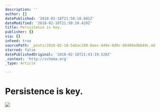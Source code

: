 ```yaml
---
description: ''
author: []
datePublished: '2018-02-18T21:50:10.881Z'
dateModified: '2018-02-18T21:50:10.420Z'
title: Persistence is key.
publisher: {}
via: {}
inFeed: true
sourcePath: _posts/2018-02-18-5ebac108-0aec-449e-8d9c-06408edbb49c.md
starred: false
datePublishedOriginal: '2018-02-18T21:43:19.528Z'
_context: 'http://schema.org'
_type: Article

---
```

# Persistence is key.
![](https://the-grid-user-content.s3-us-west-2.amazonaws.com/219ddd7e-2afa-48e8-b846-1c366f371472.jpg)